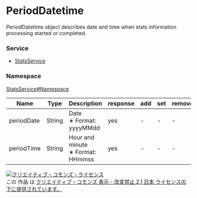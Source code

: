 # PeriodDatetime
PeriodDatetime object describes date and time when stats information processing started or completed.

### Service
+ [StatsService](../../services/StatsService.md)

### Namespace
[StatsService#Namespace](../../services/StatsService.md#namespace)

| Name | Type | Description | response | add | set | remove |
|---|---|---|---|---|---|---|
| periodDate | String | Date<br>&lowast; Format: yyyyMMdd | yes | - | - | - |
| periodTime | String | Hour and minute<br>&lowast; Format: HHmmss | yes | - | - | - |

<a rel="license" href="http://creativecommons.org/licenses/by-nd/2.1/jp/"><img alt="クリエイティブ・コモンズ・ライセンス" style="border-width:0" src="https://i.creativecommons.org/l/by-nd/2.1/jp/88x31.png" /></a><br />この 作品 は <a rel="license" href="http://creativecommons.org/licenses/by-nd/2.1/jp/">クリエイティブ・コモンズ 表示 - 改変禁止 2.1 日本 ライセンスの下に提供されています。</a>

